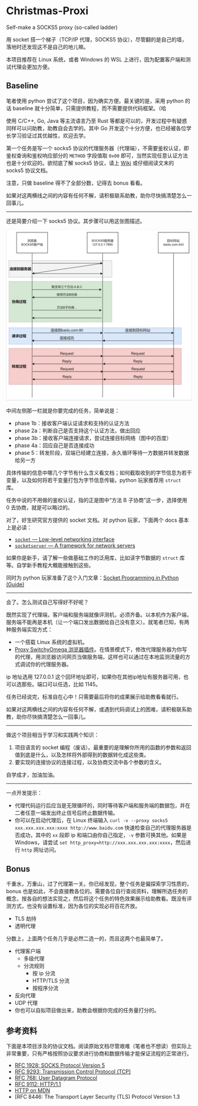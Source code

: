 # Christmas-Proxi
Self-make a SOCKS5 proxy (so-called ladder)

用 socket 搭一个梯子（TCP/IP 代理，SOCKS5 协议），尽管翻的是自己的墙，落地时还发现这不是自己的地儿嘛。

本项目推荐在 Linux 系统，或者 Windows 的 WSL 上进行，因为配置客户端和测试代理会更加方便。

## Baseline

笔者使用 python 尝试了这个项目，因为确实方便。最关键的是，采用 python 的话 baseline 就十分简单，只需提供教程，而不需要提供代码框架。（哈

使用 C/C++, Go, Java 等主流语言乃至 Rust 等都是可以的，开发过程中有疑惑同样可以问助教，助教自会去学的。其中 Go 开发这个十分方便，也已经被各位学长学习验证过其优越性，欢迎去学。

第一个任务是写一个 socks5 协议的代理服务器（代理端），不需要鉴权认证，即鉴权查询和鉴权响应部分的 `METHOD` 字段值取 `0x00` 即可，当然实现任意认证方法也是十分欢迎的。欲彻底了解 socks5 协议，请上 [Wiki](https://zh.wikipedia.org/wiki/SOCKS#SOCKS5) 或仔细阅读文末的 socks5 协议文档。

注意，只做 baseline 得不了全部分数，记得去 bonus 看看。

如果对这两横线之间的内容有任何不解，请积极联系助教，助你尽快搞清楚怎么一回事儿。

------

还是简要介绍一下 socks5 协议。其步骤可以用这张图描述。

![](https://github.com/T-Eric/Christmas-Proxi/blob/main/pics/Snipaste_2024-09-19_09-32-34.png)

中间左侧那一栏就是你要完成的任务，简单说是：

- phase 1b：接收客户端认证请求和支持的认证方法
- phase 2a：判断自己是否支持这个认证方法，做出回应
- phase 3b：接收客户端连接请求，尝试连接目标网络（图中的百度）
- phase 4a：回应自己是否连接成功
- phase 5：转发阶段，双端已经建立连接，永久循环等待一方数据并转发数据给另一方

具体传输的信息中哪几个字节有什么含义看文档；如何截取收到的字节信息为若干变量，以及如何将若干变量打包为字节信息传输，python 玩家推荐用 `struct` 库。

任务中说的不用做的鉴权认证，指的正是图中“方法 B 子协商”这一步，选择使用 0 去协商，就是可以略过的。

对了，好生研究官方提供的 socket 文档。对 python 玩家，下面两个 docs 基本上是必读：

- [`socket` — Low-level networking interface](https://docs.python.org/3/library/socket.html)
- [`socketserver` — A framework for network servers](https://docs.python.org/3/library/socketserver.html)

如果你是新手，请了解一些做基础工作的泛用库，比如读字节数据的 `struct` 库等。自学新手教程大概能接触到这些。

同时为 python 玩家准备了这个入门文章：[Socket Programming in Python (Guide)](https://realpython.com/python-sockets/)

------

会了。怎么测试自己写得好不好呢？

既然实现了代理端，客户端和服务端就像评测机，必须齐备。以本机作为客户端，服务端不能再是本机（让一个端口发出数据给自己没有意义）。就笔者已知，有两种服务端实现方式：

- 一个搭载 Linux 系统的虚拟机。
- [Proxy SwitchyOmega 浏览器插件](https://proxy-switchyomega.com/)。在情景模式下，修改代理服务器为你写的代理，用浏览器访问网页当做服务端，这样也可以通过在本地监测流量的方式调试你的代理服务器。

ip 地址选用 127.0.0.1 这个回环地址即可，如果你在其他ip地址有服务器可用，也可以选那些。端口可以任选，比如 1145。

任务已经说完，标准自在心中！只需要最后将你的成果展示给助教看看就行。

如果对这两横线之间的内容有任何不解，或遇到代码调试上的困难，请积极联系助教，助你尽快搞清楚怎么一回事儿。

------

做这个项目相当于学习和实践两个知识：

1. 项目语言的 socket 编程（废话）。最重要的是理解你所用的函数的参数和返回值到底是什么，以及怎样将外部得到的数据转化成这些类。
2. 要实现的连接协议的连接过程，以及协商交流中各个参数的含义。

自学成才，加油加油。

------

一点开发提示：

- 代理代码运行后应当是无限循环的，同时等待客户端和服务端的数据包，并在二者任意一端发出终止信号后终止数据传输。
- 你可以在启动代理后，在 Linux 终端输入 `curl -v --proxy socks5 xxx.xxx.xxx.xxx:xxxx http://www.baidu.com` 快速检查自己的代理服务器是否成功，其中的 `xx` 段即 ip 和端口由你自己指定，`-v` 参数可换其他。如果是 Windows，请尝试 `set http_proxy=http://xxx.xxx.xxx.xxx:xxxx`，然后进行 `http` 网址访问。

## Bonus

千重水，万重山，过了代理第一关。你已经发现，整个任务是偏探索学习性质的，bonus 也是如此，不会直接教各位的。需要各位自行查阅资料，理解所选任务的概念，按各自的想法实现之，然后将这个任务的特色效果展示给助教看。既没有评测方式，也没有设置标准，因为各位的实现必将百花齐放。

- TLS 劫持
- 透明代理

分数上，上面两个任务几乎是必然二选一的，而且这两个也最简单了。

- 代理客户端
  - 多级代理
  - 分流规则
    - 按 ip 分流
    - HTTP/TLS 分流
    - 按程序分流
- 反向代理
- UDP 代理
- 你也可以自拟项目做出来，助教会根据你完成的任务量打分的。

## 参考资料

下面是本项目涉及的协议文档。阅读原始文档尽管艰难（笔者也不想读）但实际上非常重要，只有严格按照协议要求进行协商和数据传输才能保证流程的正常进行。

- [RFC 1928: SOCKS Protocol Version 5](https://www.rfc-editor.org/rfc/rfc1928)
- [RFC 9293: Transmission Control Protocol (TCP)](https://www.rfc-editor.org/rfc/rfc9293)
- [RFC 768: User Datagram Protocol](https://www.rfc-editor.org/rfc/rfc768)
- [RFC 9112: HTTP/1.1](https://www.rfc-editor.org/rfc/rfc9112.html)
- [HTTP on MDN](https://developer.mozilla.org/en-US/docs/Web/HTTP)
- [RFC 8446: The Transport Layer Security (TLS) Protocol Version 1.3
